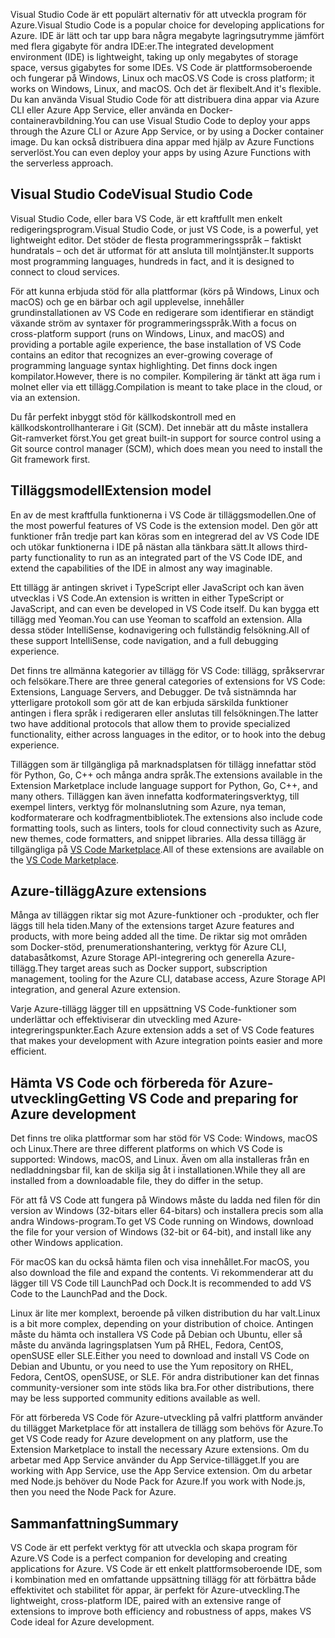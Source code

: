 <span data-ttu-id="8c5ec-101">Visual Studio Code är ett populärt alternativ för att utveckla program för Azure.</span><span class="sxs-lookup"><span data-stu-id="8c5ec-101">Visual Studio Code is a popular choice for developing applications for Azure.</span></span> <span data-ttu-id="8c5ec-102">IDE är lätt och tar upp bara några megabyte lagringsutrymme jämfört med flera gigabyte för andra IDE:er.</span><span class="sxs-lookup"><span data-stu-id="8c5ec-102">The integrated development environment (IDE) is lightweight, taking up only megabytes of storage space, versus gigabytes for some IDEs.</span></span> <span data-ttu-id="8c5ec-103">VS Code är plattformsoberoende och fungerar på Windows, Linux och macOS.</span><span class="sxs-lookup"><span data-stu-id="8c5ec-103">VS Code is cross platform; it works on Windows, Linux, and macOS.</span></span> <span data-ttu-id="8c5ec-104">Och det är flexibelt.</span><span class="sxs-lookup"><span data-stu-id="8c5ec-104">And it's flexible.</span></span> <span data-ttu-id="8c5ec-105">Du kan använda Visual Studio Code för att distribuera dina appar via Azure CLI eller Azure App Service, eller använda en Docker-containeravbildning.</span><span class="sxs-lookup"><span data-stu-id="8c5ec-105">You can use Visual Studio Code to deploy your apps through the Azure CLI or Azure App Service, or by using a Docker container image.</span></span> <span data-ttu-id="8c5ec-106">Du kan också distribuera dina appar med hjälp av Azure Functions serverlöst.</span><span class="sxs-lookup"><span data-stu-id="8c5ec-106">You can even deploy your apps by using Azure Functions with the serverless approach.</span></span> 

## <a name="visual-studio-code"></a><span data-ttu-id="8c5ec-107">Visual Studio Code</span><span class="sxs-lookup"><span data-stu-id="8c5ec-107">Visual Studio Code</span></span>

<span data-ttu-id="8c5ec-108">Visual Studio Code, eller bara VS Code, är ett kraftfullt men enkelt redigeringsprogram.</span><span class="sxs-lookup"><span data-stu-id="8c5ec-108">Visual Studio Code, or just VS Code, is a powerful, yet lightweight editor.</span></span> <span data-ttu-id="8c5ec-109">Det stöder de flesta programmeringsspråk – faktiskt hundratals – och det är utformat för att ansluta till molntjänster.</span><span class="sxs-lookup"><span data-stu-id="8c5ec-109">It supports most programming languages, hundreds in fact, and it is designed to connect to cloud services.</span></span>

<span data-ttu-id="8c5ec-110">För att kunna erbjuda stöd för alla plattformar (körs på Windows, Linux och macOS) och ge en bärbar och agil upplevelse, innehåller grundinstallationen av VS Code en redigerare som identifierar en ständigt växande ström av syntaxer för programmeringsspråk.</span><span class="sxs-lookup"><span data-stu-id="8c5ec-110">With a focus on cross-platform support (runs on Windows, Linux, and macOS) and providing a portable agile experience, the base installation of VS Code contains an editor that recognizes an ever-growing coverage of programming language syntax highlighting.</span></span> <span data-ttu-id="8c5ec-111">Det finns dock ingen kompilator.</span><span class="sxs-lookup"><span data-stu-id="8c5ec-111">However, there is no compiler.</span></span> <span data-ttu-id="8c5ec-112">Kompilering är tänkt att äga rum i molnet eller via ett tillägg.</span><span class="sxs-lookup"><span data-stu-id="8c5ec-112">Compilation is meant to take place in the cloud, or via an extension.</span></span>

<span data-ttu-id="8c5ec-113">Du får perfekt inbyggt stöd för källkodskontroll med en källkodskontrollhanterare i Git (SCM). Det innebär att du måste installera Git-ramverket först.</span><span class="sxs-lookup"><span data-stu-id="8c5ec-113">You get great built-in support for source control using a Git source control manager (SCM), which does mean you need to install the Git framework first.</span></span>

## <a name="extension-model"></a><span data-ttu-id="8c5ec-114">Tilläggsmodell</span><span class="sxs-lookup"><span data-stu-id="8c5ec-114">Extension model</span></span>

<span data-ttu-id="8c5ec-115">En av de mest kraftfulla funktionerna i VS Code är tilläggsmodellen.</span><span class="sxs-lookup"><span data-stu-id="8c5ec-115">One of the most powerful features of VS Code is the extension model.</span></span> <span data-ttu-id="8c5ec-116">Den gör att funktioner från tredje part kan köras som en integrerad del av VS Code IDE och utökar funktionerna i IDE på nästan alla tänkbara sätt.</span><span class="sxs-lookup"><span data-stu-id="8c5ec-116">It allows third-party functionality to run as an integrated part of the VS Code IDE, and extend the capabilities of the IDE in almost any way imaginable.</span></span>

<span data-ttu-id="8c5ec-117">Ett tillägg är antingen skrivet i TypeScript eller JavaScript och kan även utvecklas i VS Code.</span><span class="sxs-lookup"><span data-stu-id="8c5ec-117">An extension is written in either TypeScript or JavaScript, and can even be developed in VS Code itself.</span></span> <span data-ttu-id="8c5ec-118">Du kan bygga ett tillägg med Yeoman.</span><span class="sxs-lookup"><span data-stu-id="8c5ec-118">You can use Yeoman to scaffold an extension.</span></span> <span data-ttu-id="8c5ec-119">Alla dessa stöder IntelliSense, kodnavigering och fullständig felsökning.</span><span class="sxs-lookup"><span data-stu-id="8c5ec-119">All of these support IntelliSense, code navigation, and a full debugging experience.</span></span>

<span data-ttu-id="8c5ec-120">Det finns tre allmänna kategorier av tillägg för VS Code: tillägg, språkservrar och felsökare.</span><span class="sxs-lookup"><span data-stu-id="8c5ec-120">There are three general categories of extensions for VS Code: Extensions, Language Servers, and Debugger.</span></span> <span data-ttu-id="8c5ec-121">De två sistnämnda har ytterligare protokoll som gör att de kan erbjuda särskilda funktioner antingen i flera språk i redigeraren eller anslutas till felsökningen.</span><span class="sxs-lookup"><span data-stu-id="8c5ec-121">The latter two have additional protocols that allow them to provide specialized functionality, either across languages in the editor, or to hook into the debug experience.</span></span>

<span data-ttu-id="8c5ec-122">Tilläggen som är tillgängliga på marknadsplatsen för tillägg innefattar stöd för Python, Go, C++ och många andra språk.</span><span class="sxs-lookup"><span data-stu-id="8c5ec-122">The extensions available in the Extension Marketplace include language support for Python, Go, C++, and many others.</span></span> <span data-ttu-id="8c5ec-123">Tilläggen kan även innefatta kodformateringsverktyg, till exempel linters, verktyg för molnanslutning som Azure, nya teman, kodformaterare och kodfragmentbibliotek.</span><span class="sxs-lookup"><span data-stu-id="8c5ec-123">The extensions also include code formatting tools, such as linters, tools for cloud connectivity such as Azure, new themes, code formatters, and snippet libraries.</span></span> <span data-ttu-id="8c5ec-124">Alla dessa tillägg är tillgängliga på [VS Code Marketplace](https://marketplace.visualstudio.com/).</span><span class="sxs-lookup"><span data-stu-id="8c5ec-124">All of these extensions are available on the [VS Code Marketplace](https://marketplace.visualstudio.com/).</span></span>

## <a name="azure-extensions"></a><span data-ttu-id="8c5ec-125">Azure-tillägg</span><span class="sxs-lookup"><span data-stu-id="8c5ec-125">Azure extensions</span></span>

<span data-ttu-id="8c5ec-126">Många av tilläggen riktar sig mot Azure-funktioner och -produkter, och fler läggs till hela tiden.</span><span class="sxs-lookup"><span data-stu-id="8c5ec-126">Many of the extensions target Azure features and products, with more being added all the time.</span></span> <span data-ttu-id="8c5ec-127">De riktar sig mot områden som Docker-stöd, prenumerationshantering, verktyg för Azure CLI, databasåtkomst, Azure Storage API-integrering och generella Azure-tillägg.</span><span class="sxs-lookup"><span data-stu-id="8c5ec-127">They target areas such as Docker support, subscription management, tooling for the Azure CLI, database access, Azure Storage API integration, and general Azure extension.</span></span>

<span data-ttu-id="8c5ec-128">Varje Azure-tillägg lägger till en uppsättning VS Code-funktioner som underlättar och effektiviserar din utveckling med Azure-integreringspunkter.</span><span class="sxs-lookup"><span data-stu-id="8c5ec-128">Each Azure extension adds a set of VS Code features that makes your development with Azure integration points easier and more efficient.</span></span>

## <a name="getting-vs-code-and-preparing-for-azure-development"></a><span data-ttu-id="8c5ec-129">Hämta VS Code och förbereda för Azure-utveckling</span><span class="sxs-lookup"><span data-stu-id="8c5ec-129">Getting VS Code and preparing for Azure development</span></span>

<span data-ttu-id="8c5ec-130">Det finns tre olika plattformar som har stöd för VS Code: Windows, macOS och Linux.</span><span class="sxs-lookup"><span data-stu-id="8c5ec-130">There are three different platforms on which VS Code is supported: Windows, macOS, and Linux.</span></span> <span data-ttu-id="8c5ec-131">Även om alla installeras från en nedladdningsbar fil, kan de skilja sig åt i installationen.</span><span class="sxs-lookup"><span data-stu-id="8c5ec-131">While they all are installed from a downloadable file, they do differ in the setup.</span></span>

<span data-ttu-id="8c5ec-132">För att få VS Code att fungera på Windows måste du ladda ned filen för din version av Windows (32-bitars eller 64-bitars) och installera precis som alla andra Windows-program.</span><span class="sxs-lookup"><span data-stu-id="8c5ec-132">To get VS Code running on Windows, download the file for your version of Windows (32-bit or 64-bit), and install like any other Windows application.</span></span>

<span data-ttu-id="8c5ec-133">För macOS kan du också hämta filen och visa innehållet.</span><span class="sxs-lookup"><span data-stu-id="8c5ec-133">For macOS, you also download the file and expand the contents.</span></span> <span data-ttu-id="8c5ec-134">Vi rekommenderar att du lägger till VS Code till LaunchPad och Dock.</span><span class="sxs-lookup"><span data-stu-id="8c5ec-134">It is recommended to add VS Code to the LaunchPad and the Dock.</span></span>

<span data-ttu-id="8c5ec-135">Linux är lite mer komplext, beroende på vilken distribution du har valt.</span><span class="sxs-lookup"><span data-stu-id="8c5ec-135">Linux is a bit more complex, depending on your distribution of choice.</span></span> <span data-ttu-id="8c5ec-136">Antingen måste du hämta och installera VS Code på Debian och Ubuntu, eller så måste du använda lagringsplatsen Yum på RHEL, Fedora, CentOS, openSUSE eller SLE.</span><span class="sxs-lookup"><span data-stu-id="8c5ec-136">Either you need to download and install VS Code on Debian and Ubuntu, or you need to use the Yum repository on RHEL, Fedora, CentOS, openSUSE, or SLE.</span></span> <span data-ttu-id="8c5ec-137">För andra distributioner kan det finnas community-versioner som inte stöds lika bra.</span><span class="sxs-lookup"><span data-stu-id="8c5ec-137">For other distributions, there may be less supported community editions available as well.</span></span>

<span data-ttu-id="8c5ec-138">För att förbereda VS Code för Azure-utveckling på valfri plattform använder du tillägget Marketplace för att installera de tillägg som behövs för Azure.</span><span class="sxs-lookup"><span data-stu-id="8c5ec-138">To get VS Code ready for Azure development on any platform, use the Extension Marketplace to install the necessary Azure extensions.</span></span> <span data-ttu-id="8c5ec-139">Om du arbetar med App Service använder du App Service-tillägget.</span><span class="sxs-lookup"><span data-stu-id="8c5ec-139">If you are working with App Service, use the App Service extension.</span></span> <span data-ttu-id="8c5ec-140">Om du arbetar med Node.js behöver du Node Pack for Azure.</span><span class="sxs-lookup"><span data-stu-id="8c5ec-140">If you work with Node.js, then you need the Node Pack for Azure.</span></span>

## <a name="summary"></a><span data-ttu-id="8c5ec-141">Sammanfattning</span><span class="sxs-lookup"><span data-stu-id="8c5ec-141">Summary</span></span>

<span data-ttu-id="8c5ec-142">VS Code är ett perfekt verktyg för att utveckla och skapa program för Azure.</span><span class="sxs-lookup"><span data-stu-id="8c5ec-142">VS Code is a perfect companion for developing and creating applications for Azure.</span></span> <span data-ttu-id="8c5ec-143">VS Code är ett enkelt plattformsoberoende IDE, som i kombination med en omfattande uppsättning tillägg för att förbättra både effektivitet och stabilitet för appar, är perfekt för Azure-utveckling.</span><span class="sxs-lookup"><span data-stu-id="8c5ec-143">The lightweight, cross-platform IDE, paired with an extensive range of extensions to improve both efficiency and robustness of apps, makes VS Code ideal for Azure development.</span></span>
